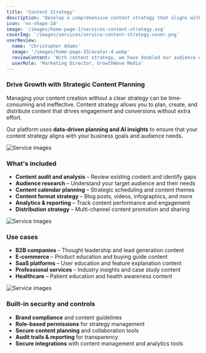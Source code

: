 ```yaml
---
title: 'Content Strategy'
description: 'Develop a comprehensive content strategy that aligns with your business goals and drives engagement across all channels.'
icon: 'ns-shape-18'
image: '/images/home-page-1/services-content-strategy.svg'
coverImg: '/images/services/service-content-strategy-cover.png'
userReview:
  name: 'Christopher Adams'
  image: '/images/home-page-33/avatar-4.webp'
  reviewContent: 'With content strategy, we have doubled our audience engagement while cutting content planning time in half. It has become a vital part of our growth strategy.'
  userRole: 'Marketing Director, GrowthWave Media'
---
```


### Drive Growth with Strategic Content Planning

Managing your content creation without a clear strategy can be time-consuming and ineffective. Content strategy allows you to plan, create, and distribute content that drives engagement and conversions without extra effort.

Our platform uses **data-driven planning and AI insights** to ensure that your content strategy aligns with your business goals and audience needs.

![Service images](/images/services/service-details-1.png)

### What's included

- **Content audit and analysis** – Review existing content and identify gaps
- **Audience research** – Understand your target audience and their needs
- **Content calendar planning** – Strategic scheduling and content themes
- **Content format strategy** – Blog posts, videos, infographics, and more
- **Analytics & reporting** – Track content performance and engagement
- **Distribution strategy** – Multi-channel content promotion and sharing

![Service images](/images/services/service-details-2.png)

### Use cases

- **B2B companies** – Thought leadership and lead generation content
- **E-commerce** – Product education and buying guide content
- **SaaS platforms** – User education and feature explanation content
- **Professional services** – Industry insights and case study content
- **Healthcare** – Patient education and health awareness content

![Service images](/images/services/service-details-3.jpg)

### Built-in security and controls

- **Brand compliance** and content guidelines
- **Role-based permissions** for strategy management
- **Secure content planning** and collaboration tools
- **Audit trails & reporting** for transparency
- **Secure integrations** with content management and analytics tools
